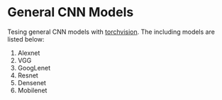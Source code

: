 # General CNN Models
Tesing general CNN models with [torchvision](https://pytorch.org/vision/stable/index.html). The including models are listed below:
1. Alexnet
2. VGG
3. GoogLenet
4. Resnet
5. Densenet
6. Mobilenet